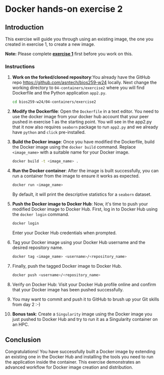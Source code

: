 # Docker hands-on exercise 2

## Introduction
This exercise will guide you through using an existing image, the one you created in exercise 1, to create a new image. 

**Note:** Please complete [**exercise 1**](/04-containers/exercise1/) first before you work on this.

### Instructions

1. **Work on the forked/cloned repository**:You already have the GitHub repo https://github.com/asntech/bios259-w24 locally. Next change the working directory to  `04-containers/exercise2`  where you will find Dockerfile and the Python application `app2.py`.

    ```bash
    cd bios259-w24/04-containers/exercise2
    ```

2. **Modify the Dockerfile**: Open the `Dockerfile` in a text editor. You need to use the docker image from your docker hub account that your peer pushed in exercise 1 as the starting point. You will see in the app2.py that it now also requires `seaborn` package to run `app2.py` and we already have `python` and `click` pre-installed.


3. **Build the Docker image**: Once you have modified the Dockerfile, build the Docker image using the `docker build` command. Replace `<image_name>` with a suitable name for your Docker image.

    ```bash
    docker build -t <image_name> .
    ```

4. **Run the Docker container**: After the image is built successfully, you can run a container from the image to ensure it works as expected.

    ```bash
    docker run <image_name>
    ```

    By default, it will print the descriptive statistics for a `seaborn` dataset.

5. **Push the Docker image to Docker Hub**: Now, it's time to push your modified Docker image to Docker Hub. First, log in to Docker Hub using the `docker login` command.

    ```bash
    docker login
    ```

    Enter your Docker Hub credentials when prompted.

6. Tag your Docker image using your Docker Hub username and the desired repository name.

    ```bash
    docker tag <image_name> <username>/<repository_name>
    ```

7. Finally, push the tagged Docker image to Docker Hub.

    ```bash
    docker push <username>/<repository_name>
    ```

8. Verify on Docker Hub: Visit your Docker Hub profile online and confirm that your Docker image has been pushed successfully.

9. You may want to commit and push it to GitHub to brush up your Git skills from day 2 :-)

10. **Bonus task**: Create a `Singularity` image using the Docker image you just pushed to Docker Hub and try to run it as a Singularity container on an HPC.

## Conclusion

Congratulations! You have successfully built a Docker image by extending an existing one in the Docker Hub and installing the tools you need to run the application inside the container. This exercise demonstrates an advanced workflow for Docker image creation and distribution.
